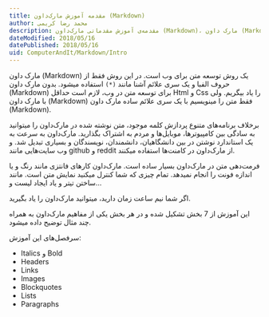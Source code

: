 ```yaml
---
title: مقدمه آموزش مارک‌داون (Markdown)  
author: محمد رضا کریمی  
description: مقدمه‌ی آموزش مقدماتی مارک‌داون (Markdown)، مارک داون (Markdown) یک روش توسعه متن برای وب است  
dateModified: 2018/05/16  
datePublished: 2018/05/16  
uid: ComputerAndIt/Markdown/Intro  
---
```


مارک داون (Markdown) یک روش توسعه متن برای وب است.
در این روش فقط از حروف الفبا و یک سری علائم آشنا مانند `(*)` استفاده میشود.
بدون مارک داون (Markdown) برای توسعه متن در وب، لازم است حداقل Html و Css را یاد بیگریم. ولی با مارک داون (Markdown) فقط متن را مینویسیم با یک سری علائم ساده مارک داون (Markdown).

برخلاف برنامه‌های متنوع پردازش کلمه موجود، متن نوشته شده در مارک‌داون را میتوانید به سادگی بین کامپیوتر‌ها، موبایل‌ها و مردم به اشتراک بگذارید. مارک‌داون به سرعت به یک استاندارد نوشتن در بین دانشگاهیان، دانشمندان، نویسندگان و بسیاری تبدیل شد. و وب سایت‌هایی مانند github و reddit از مارک‌داون در کامنت‌ها استفاده میکنند.

فرمت‌دهی متن در مارک‌داون بسیار ساده است. مارک‌داون کار‌های فانتزی مانند رنگ و یا اندازه فونت را انجام نمیدهد. تمام چیزی که شما کنترل میکنید نمایش متن است. مانند ساختن تیتر و یاد ایجاد لیست و...

اگر شما نیم ساعت زمان دارید، میتوانید مارک‌داون را یاد بگیرید.

این آموزش از 7 بخش تشکیل شده و در هر بخش یکی از مفاهیم مارک‌داون  به همراه چند مثال توضیح داده میشود.

سرفصل‌های این آموزش:
* Italics و Bold
* Headers
* Links
* Images
* Blockquotes
* Lists
* Paragraphs

